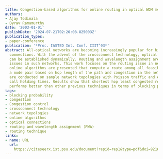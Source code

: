 ```yaml
---
title: Congestion-based algorithms for online routing in optical WDM mesh networks
authors:
- Ajay Todimala
- Byrav Ramamurthy
date: '2003-01-01'
publishDate: '2024-07-21T02:26:08.825003Z'
publication_types:
- paper-conference
publication: '*Proc. IASTED Int. Conf. CIIT’03*'
abstract: All-optical networks are becoming increasingly popular for high bandwidth
  connections. With the advent of the crossconnect technology, optical connections
  can be established dynamically. Routing and wavelength assignment are important
  issues in such networks. This work focuses on the routing issue in networks. Two
  online algorithms are presented that compute a route among all feasible routes for
  a node pair based on hop length of the path and congestion in the network. Simulations
  are conducted on sample network topologies with Poisson traffic and exponential
  call holding times. Results show that shortest hop least congested routing technique
  performs better than other previous techniques in terms of blocking probability.
tags:
- blocking probability
- congestion
- Congestion control
- crossconnect technology
- network topologies
- online algorithms
- optical connections
- routing and wavelength assignment (RWA)
- routing technique
links:
- name: URL
  url: 
    https://citeseerx.ist.psu.edu/document?repid=rep1&type=pdf&doi=9218c3a820d689727cecfd0f8820e17c386de9ae
---
```


